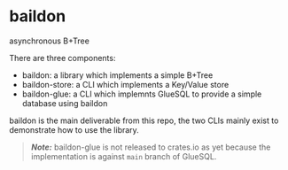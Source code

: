 # baildon
asynchronous B+Tree

There are three components:
 - baildon: a library which implements a simple B+Tree
 - baildon-store: a CLI which implements a Key/Value store
 - baildon-glue: a CLI which implemnts GlueSQL to provide a simple database using baildon

baildon is the main deliverable from this repo, the two CLIs mainly exist to demonstrate how to use the library.

> **_Note:_** baildon-glue is not released to crates.io as yet because the implementation is against `main` branch of GlueSQL.


